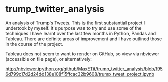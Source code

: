 # trump_twitter_analysis
An analysis of Trump's Tweets. This is the first substantial project I undertook by myself. It's purpose was to try and use some of the techniques I have learnt over the last few months in Python, Pandas and Tableau. There are definite areas of improvement and I have outlined those in the course of the project.

Tableau does not seem to want to render on GitHub, so view via nbviewer (accessible on file page), or alternatively: 

http://nbviewer.ipython.org/github/MaxETit/trump_twitter_analysis/blob/f956d799c17d2d24dd138e108f15ffcac32b9608/trump_tweet_project.ipynb
